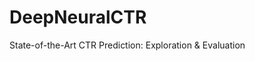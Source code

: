 DeepNeuralCTR
==============================

State-of-the-Art CTR Prediction: Exploration & Evaluation

